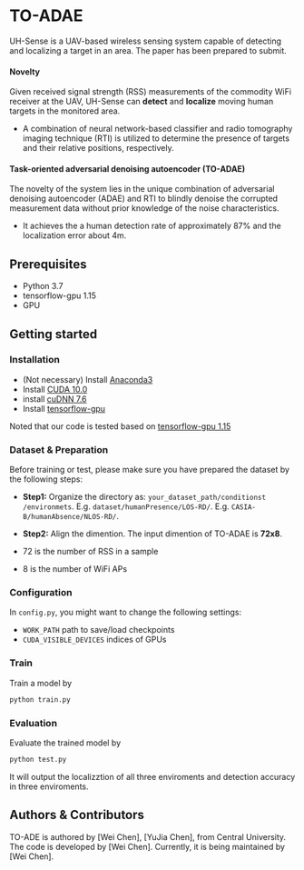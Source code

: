 # TO-ADAE

UH-Sense is a UAV-based wireless sensing system capable of detecting and localizing a target in an area. The paper has been prepared to submit.

#### Novelty  
Given received signal strength (RSS) measurements of the commodity WiFi receiver at the UAV, UH-Sense can **detect** and **localize** moving human targets in the monitored area.
- A combination of neural network-based classifier and radio tomography imaging technique (RTI) is utilized to determine the presence of targets and their relative positions, respectively.

#### Task-oriented adversarial denoising autoencoder (TO-ADAE)
The novelty of the system lies in the unique combination of adversarial denoising autoencoder (ADAE) and RTI to blindly denoise the corrupted measurement data without prior knowledge of the noise characteristics.
- It achieves the a human detection rate of approximately 87\% and the localization error about 4m.

## Prerequisites

- Python 3.7
- tensorflow-gpu 1.15
- GPU
 
## Getting started
### Installation

- (Not necessary) Install [Anaconda3](https://www.anaconda.com/download/)
- Install [CUDA 10.0](https://developer.nvidia.com/cuda-90-download-archive)
- install [cuDNN 7.6](https://developer.nvidia.com/cudnn)
- Install [tensorflow-gpu](https://www.tensorflow.org/install/gpu?hl=zh-tw)

Noted that our code is tested based on [tensorflow-gpu 1.15](https://www.tensorflow.org/install/gpu?hl=zh-tw)

### Dataset & Preparation

Before training or test, please make sure you have prepared the dataset
by the following steps:
- **Step1:** Organize the directory as: 
`your_dataset_path/conditionst /environmets`.
E.g. `dataset/humanPresence/LOS-RD/`.
E.g. `CASIA-B/humanAbsence/NLOS-RD/`.

- **Step2:** Align the dimention.
The input dimention of TO-ADAE is **72x8**.
- 72 is the number of RSS in a sample
- 8 is the number of WiFi APs

### Configuration 

In `config.py`, you might want to change the following settings:
- `WORK_PATH` path to save/load checkpoints
- `CUDA_VISIBLE_DEVICES` indices of GPUs

### Train
Train a model by
```bash
python train.py
```

### Evaluation
Evaluate the trained model by
```bash
python test.py
```
It will output the localizztion of all three enviroments and detection accuracy in three enviroments. 


## Authors & Contributors
TO-ADE is authored by
[Wei Chen],
[YuJia Chen],
from Central University.
The code is developed by
[Wei Chen].
Currently, it is being maintained by
[Wei Chen].

